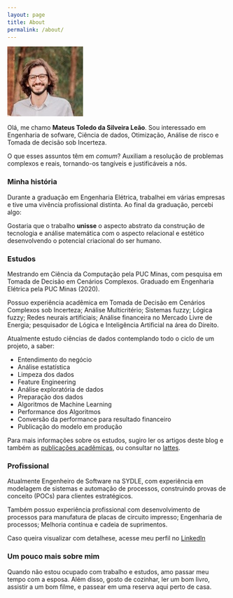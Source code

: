 ```yaml
---
layout: page
title: About
permalink: /about/
---
```


![Eu](assets/img/posts/eu-face.jpg)

Olá, me chamo **Mateus Toledo da Silveira Leão**. Sou interessado em Engenharia de sofware, Ciência de dados, Otimização, Análise de risco e Tomada de decisão sob Incerteza.

O que esses assuntos têm em _comum_?
Auxiliam a resolução de problemas complexos e reais, tornando-os tangíveis e justificáveis a nós.

### Minha história ###

Durante a graduação em Engenharia Elétrica, trabalhei em várias empresas e tive uma vivência profissional distinta. Ao final da graduação, percebi algo:

Gostaria que o trabalho **unisse** o aspecto abstrato da construção de tecnologia e análise matemática com o aspecto relacional e estético desenvolvendo o potencial criacional do ser humano.

### Estudos ###

Mestrando em Ciência da Computação pela PUC Minas, com pesquisa em Tomada de Decisão em Cenários Complexos. Graduado em Engenharia Elétrica pela PUC Minas (2020).

Possuo experiência acadêmica em Tomada de Decisão em Cenários Complexos sob Incerteza; Análise Multicritério; Sistemas fuzzy; Lógica fuzzy; Redes neurais artificiais; Análise financeira no Mercado Livre de Energia; pesquisador de Lógica e Inteligência Artificial na área do Direito.

Atualmente estudo ciências de dados contemplando todo o ciclo de um projeto, a saber:
* Entendimento do negócio 
* Análise estatística
* Limpeza dos dados
* Feature Engineering
* Análise exploratória de dados
* Preparação dos dados
* Algoritmos de Machine Learning
* Performance dos Algoritmos
* Conversão da performance para resultado financeiro
* Publicação do modelo em produção

Para mais informações sobre os estudos, sugiro ler os artigos deste blog e também as [publicações acadêmicas](publications.md), ou consultar no [lattes](http://lattes.cnpq.br/7074412545424793).

### Profissional ###

Atualmente Engenheiro de Software na SYDLE, com experiência em modelagem de sistemas e automação de processos, construindo provas de conceito (POCs) para clientes estratégicos.

Também possuo experiência profissional com desenvolvimento de processos para manufatura de placas de circuito impresso; Engenharia de processos; Melhoria contínua e cadeia de suprimentos. 

Caso queira visualizar com detalhese, acesse meu perfil no [LinkedIn](https://www.linkedin.com/in/mateus-toledo-da-silveira-leao/)

### Um pouco mais sobre mim ###

Quando não estou ocupado com trabalho e estudos, amo passar meu tempo com a esposa. Além disso, gosto de cozinhar, ler um bom livro, assistir a um bom filme, e passear em uma reserva aqui perto de casa.